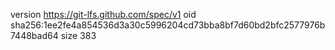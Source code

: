 version https://git-lfs.github.com/spec/v1
oid sha256:1ee2fe4a854536d3a30c5996204cd73bba8bf7d60bd2bfc2577976b7448bad64
size 383

